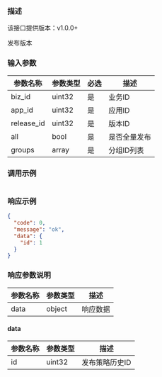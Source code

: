 ### 描述
该接口提供版本：v1.0.0+

发布版本

### 输入参数
| 参数名称     | 参数类型     | 必选   | 描述             |
| ------------ | ------------ | ------ | ---------------- |
| biz_id         | uint32       | 是     | 业务ID     |
| app_id         | uint32       | 是     | 应用ID     |
| release_id     | uint32       | 是     | 版本ID     |
| all            | bool         | 是     | 是否全量发布     |
| groups         | array       | 是     | 分组ID列表     |


### 调用示例
```json
```

### 响应示例
```json
{
  "code": 0,
  "message": "ok",
  "data": {
    "id": 1
  }
}
```

### 响应参数说明

| 参数名称 | 参数类型 | 描述     |
| -------- | -------- | -------- |
| data     | object   | 响应数据 |

#### data
| 参数名称     | 参数类型   | 描述                           |
| ------------ | ---------- | ------------------------------ |
|      id        |      uint32      |            发布策略历史ID                    |
